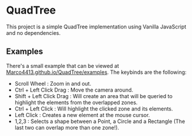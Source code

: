 # QuadTree

This project is a simple QuadTree implementation using Vanilla JavaScript and no dependencies.

## Examples

There's a small example that can be viewed at [Marco4413.github.io/QuadTree/examples](https://Marco4413.github.io/QuadTree/examples).
The keybinds are the following:
 - Scroll Wheel : Zoom in and out.
 - Ctrl + Left Click Drag : Move the camera around.
 - Shift + Left Click Drag : Will create an area that will be queried to highlight the elements from the overlapped zones.
 - Ctrl + Left Click : Will highlight the clicked zone and its elements.
 - Left Click : Creates a new element at the mouse cursor.
 - 1,2,3 : Selects a shape between a Point, a Circle and a Rectangle (The last two can overlap more than one zone!).
